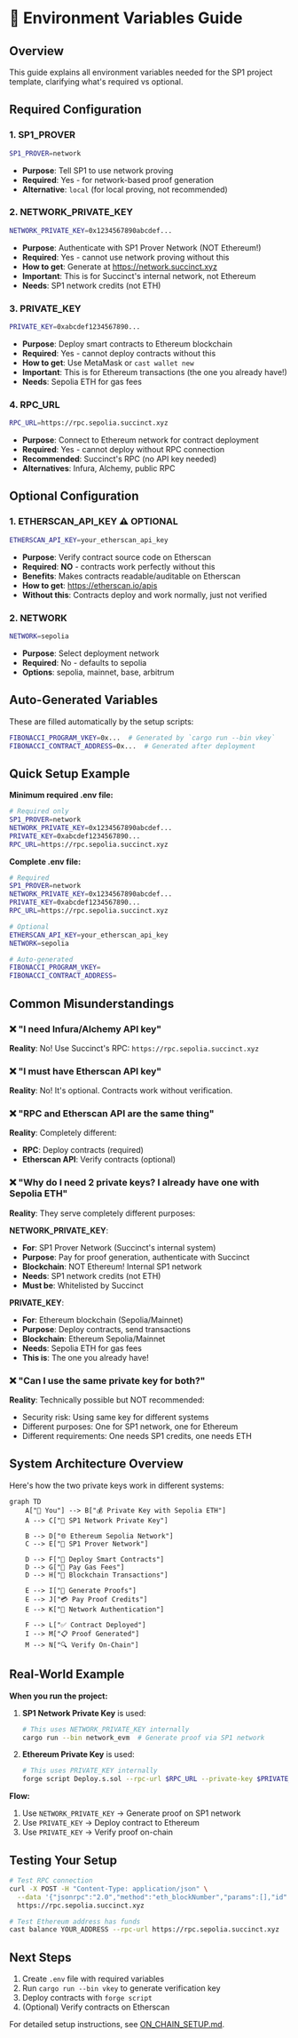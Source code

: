 # 🔧 Environment Variables Guide

## Overview
This guide explains all environment variables needed for the SP1 project template, clarifying what's required vs optional.

## Required Configuration

### 1. SP1_PROVER
```bash
SP1_PROVER=network
```
- **Purpose**: Tell SP1 to use network proving
- **Required**: Yes - for network-based proof generation
- **Alternative**: `local` (for local proving, not recommended)

### 2. NETWORK_PRIVATE_KEY
```bash
NETWORK_PRIVATE_KEY=0x1234567890abcdef...
```
- **Purpose**: Authenticate with SP1 Prover Network (NOT Ethereum!)
- **Required**: Yes - cannot use network proving without this
- **How to get**: Generate at https://network.succinct.xyz
- **Important**: This is for Succinct's internal network, not Ethereum
- **Needs**: SP1 network credits (not ETH)

### 3. PRIVATE_KEY
```bash
PRIVATE_KEY=0xabcdef1234567890...
```
- **Purpose**: Deploy smart contracts to Ethereum blockchain
- **Required**: Yes - cannot deploy contracts without this
- **How to get**: Use MetaMask or `cast wallet new`
- **Important**: This is for Ethereum transactions (the one you already have!)
- **Needs**: Sepolia ETH for gas fees

### 4. RPC_URL
```bash
RPC_URL=https://rpc.sepolia.succinct.xyz
```
- **Purpose**: Connect to Ethereum network for contract deployment
- **Required**: Yes - cannot deploy without RPC connection
- **Recommended**: Succinct's RPC (no API key needed)
- **Alternatives**: Infura, Alchemy, public RPC

## Optional Configuration

### 1. ETHERSCAN_API_KEY ⚠️ OPTIONAL
```bash
ETHERSCAN_API_KEY=your_etherscan_api_key
```
- **Purpose**: Verify contract source code on Etherscan
- **Required**: **NO** - contracts work perfectly without this
- **Benefits**: Makes contracts readable/auditable on Etherscan
- **How to get**: https://etherscan.io/apis
- **Without this**: Contracts deploy and work normally, just not verified

### 2. NETWORK
```bash
NETWORK=sepolia
```
- **Purpose**: Select deployment network
- **Required**: No - defaults to sepolia
- **Options**: sepolia, mainnet, base, arbitrum

## Auto-Generated Variables

These are filled automatically by the setup scripts:

```bash
FIBONACCI_PROGRAM_VKEY=0x...  # Generated by `cargo run --bin vkey`
FIBONACCI_CONTRACT_ADDRESS=0x...  # Generated after deployment
```

## Quick Setup Example

**Minimum required .env file:**
```bash
# Required only
SP1_PROVER=network
NETWORK_PRIVATE_KEY=0x1234567890abcdef...
PRIVATE_KEY=0xabcdef1234567890...
RPC_URL=https://rpc.sepolia.succinct.xyz
```

**Complete .env file:**
```bash
# Required
SP1_PROVER=network
NETWORK_PRIVATE_KEY=0x1234567890abcdef...
PRIVATE_KEY=0xabcdef1234567890...
RPC_URL=https://rpc.sepolia.succinct.xyz

# Optional
ETHERSCAN_API_KEY=your_etherscan_api_key
NETWORK=sepolia

# Auto-generated
FIBONACCI_PROGRAM_VKEY=
FIBONACCI_CONTRACT_ADDRESS=
```

## Common Misunderstandings

### ❌ "I need Infura/Alchemy API key"
**Reality**: No! Use Succinct's RPC: `https://rpc.sepolia.succinct.xyz`

### ❌ "I must have Etherscan API key"
**Reality**: No! It's optional. Contracts work without verification.

### ❌ "RPC and Etherscan API are the same thing"
**Reality**: Completely different:
- **RPC**: Deploy contracts (required)
- **Etherscan API**: Verify contracts (optional)

### ❌ "Why do I need 2 private keys? I already have one with Sepolia ETH"
**Reality**: They serve completely different purposes:

**NETWORK_PRIVATE_KEY**:
- **For**: SP1 Prover Network (Succinct's internal system)
- **Purpose**: Pay for proof generation, authenticate with Succinct
- **Blockchain**: NOT Ethereum! Internal SP1 network
- **Needs**: SP1 network credits (not ETH)
- **Must be**: Whitelisted by Succinct

**PRIVATE_KEY**:
- **For**: Ethereum blockchain (Sepolia/Mainnet)
- **Purpose**: Deploy contracts, send transactions
- **Blockchain**: Ethereum Sepolia/Mainnet
- **Needs**: Sepolia ETH for gas fees
- **This is**: The one you already have!

### ❌ "Can I use the same private key for both?"
**Reality**: Technically possible but NOT recommended:
- Security risk: Using same key for different systems
- Different purposes: One for SP1 network, one for Ethereum
- Different requirements: One needs SP1 credits, one needs ETH

## System Architecture Overview

Here's how the two private keys work in different systems:

```mermaid
graph TD
    A["👤 You"] --> B["💰 Private Key with Sepolia ETH"]
    A --> C["🔑 SP1 Network Private Key"]
    
    B --> D["🌐 Ethereum Sepolia Network"]
    C --> E["🚀 SP1 Prover Network"]
    
    D --> F["📝 Deploy Smart Contracts"]
    D --> G["💸 Pay Gas Fees"]
    D --> H["🔗 Blockchain Transactions"]
    
    E --> I["🧮 Generate Proofs"]
    E --> J["💳 Pay Proof Credits"]
    E --> K["🔐 Network Authentication"]
    
    F --> L["✅ Contract Deployed"]
    I --> M["📋 Proof Generated"]
    M --> N["🔍 Verify On-Chain"]
```

## Real-World Example

**When you run the project:**

1. **SP1 Network Private Key** is used:
   ```bash
   # This uses NETWORK_PRIVATE_KEY internally
   cargo run --bin network_evm  # Generate proof via SP1 network
   ```

2. **Ethereum Private Key** is used:
   ```bash
   # This uses PRIVATE_KEY internally
   forge script Deploy.s.sol --rpc-url $RPC_URL --private-key $PRIVATE_KEY --broadcast
   ```

**Flow:**
1. Use `NETWORK_PRIVATE_KEY` → Generate proof on SP1 network
2. Use `PRIVATE_KEY` → Deploy contract to Ethereum
3. Use `PRIVATE_KEY` → Verify proof on-chain

## Testing Your Setup

```bash
# Test RPC connection
curl -X POST -H "Content-Type: application/json" \
  --data '{"jsonrpc":"2.0","method":"eth_blockNumber","params":[],"id":1}' \
  https://rpc.sepolia.succinct.xyz

# Test Ethereum address has funds
cast balance YOUR_ADDRESS --rpc-url https://rpc.sepolia.succinct.xyz
```

## Next Steps

1. Create `.env` file with required variables
2. Run `cargo run --bin vkey` to generate verification key
3. Deploy contracts with `forge script`
4. (Optional) Verify contracts on Etherscan

For detailed setup instructions, see [ON_CHAIN_SETUP.md](ON_CHAIN_SETUP.md). 